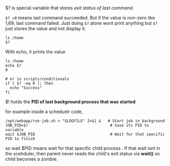 $? is special variable that stores *exit status of last command*.

`$? =0` means last command succeeded. But if the value is non-zero like 1,69, last command failed. Just doing `$?` alone wont print anything but `$?` just stores the value and not display it.
```
ls /home
$?
```

With echo, it prints the value
```
ls /home
echo $?
0

# or in scripts/conditionals
if [ $? -eq 0 ]; then
  echo "Success"
fi
```

$! holds the **PID of last background process that was started**

for example inside a scheduelr code,
```
/opt/webapp/run-job.sh > "$LOGFILE" 2>&1 &   # Start job in background
JOB_PID=$!                                    # Save its PID to variable
wait $JOB_PID                                 # Wait for that specific PID to finish
```

so wait $PID means wait for that specific child process . If that wait isnt in the scehduler, then parent never reads the child's exit status via **wait()** so child becomes a zombie.
